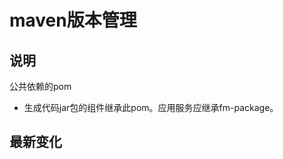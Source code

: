 maven版本管理
============ 

说明
---------------
公共依赖的pom
- 生成代码jar包的组件继承此pom。应用服务应继承fm-package。

最新变化
---------------
